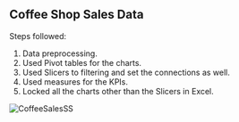 ## Coffee Shop Sales Data

Steps followed:
1. Data preprocessing.
2. Used Pivot tables for the charts.
3. Used Slicers to filtering and set the connections as well.
4. Used measures for the KPIs.
5. Locked all the charts other than the Slicers in Excel.

![CoffeeSalesSS](https://github.com/Jaggi0504/CoffeShopSales/assets/44519331/5811a3be-4526-4fa6-85f7-10123fa41a0c)
